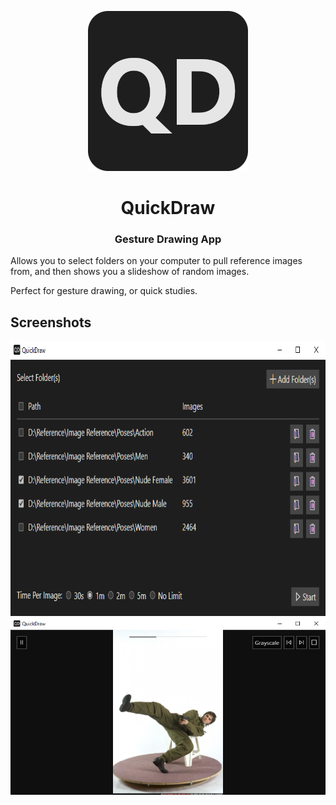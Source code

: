 <p align="center">
  <img width="256" height="256" src="https://raw.githubusercontent.com/blendermf/QuickDraw/master/docs/img/Logo.png" alt="QuickDraw">
</p>

<h1 align="center">QuickDraw</h1>
<h3 align="center">Gesture Drawing App</h3>

Allows you to select folders on your computer to pull reference images from, and then shows you a slideshow of random images. 

Perfect for gesture drawing, or quick studies.

## Screenshots

<p align="center">
<img width="784" height="440" src="https://raw.githubusercontent.com/blendermf/QuickDraw/master/docs/img/Screenshot1.png" alt="Screenshot1">

<img width="784" height="Screenshot2" src="https://raw.githubusercontent.com/blendermf/QuickDraw/master/docs/img/ScreenShot2.png" alt="Screenshot2">
</p>
